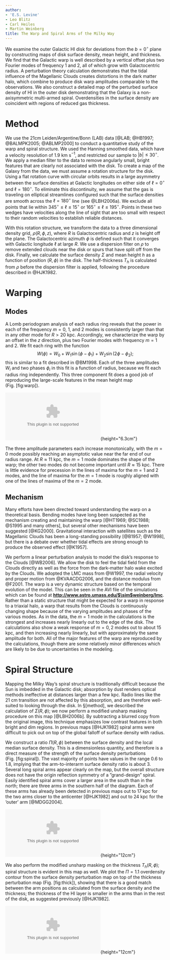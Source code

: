 ```yaml
---
author:
- 'E.S. Levine'
- Leo Blitz
- Carl Heiles
- Martin Weinberg
title: The Warp and Spiral Arms of the Milky Way
---
```


We examine the outer Galactic HI disk for deviations from the $b=0^\circ$ plane by constructing maps of disk surface density, mean height, and thickness. We find that the Galactic warp is well described by a vertical offset plus two Fourier modes of frequency 1 and 2, all of which grow with Galactocentric radius. A perturbation theory calculation demonstrates that the tidal influence of the Magellanic Clouds creates distortions in the dark matter halo, which combine to produce disk warp amplitudes comparable to the observations. We also construct a detailed map of the perturbed surface density of HI in the outer disk demonstrating that the Galaxy is a non-axisymmetric multi-armed spiral. Overdensities in the surface density are coincident with regions of reduced gas thickness.

Method
======

We use the 21cm Leiden/Argentine/Bonn (LAB) data [@LAB; @HB1997; @BALMPK2005; @ABLMP2000] to conduct a quantitative study of the warp and spiral structure. We used the Hanning smoothed data, which have a velocity resolution of 1.9 km s$^{-1}$, and restricted our sample to $|b|\le 30^\circ$. We apply a median filter to the data to remove angularly small, bright features that are clearly not associated with the disk. To create a map of the Galaxy from the data, we must assume a rotation structure for the disk. Using a flat rotation curve with circular orbits results in a large asymmetry between the surface densities at Galactic longitudes on either side of $\ell=0^\circ$ and $\ell=180^\circ$. To eliminate this discontinuity, we assume that the gas is traveling on elliptical streamlines configured such that the surface densities are smooth across the $\ell=180^\circ$ line (see @LBH2006a). We exclude all points that lie within $345^\circ\le\ell\le15^\circ$ or $165^\circ\le\ell\le195^\circ$. Points in these two wedges have velocities along the line of sight that are too small with respect to their random velocities to establish reliable distances.

With this rotation structure, we transform the data to a three dimensional density grid, $\rho(R,\phi,z)$, where $R$ is Galactocentric radius and $z$ is height off the plane. The Galactocentric azimuth $\phi$ is defined such that it converges with Galactic longitude $\ell$ at large $R$. We use a dispersion filter on $\rho$ to remove extended clouds near the disk or spurs that have split off from the disk. Finally, we calculate the surface density $\Sigma$ and mean height $h$ as a function of position $(R,\phi)$ in the disk. The half-thickness $T_h$ is calculated from $\rho$ before the dispersion filter is applied, following the procedure described in @HJK1982.

Warping
=======

Modes
-----

A Lomb periodogram analysis of each radius ring reveals that the power in each of the frequency $m=0$, 1, and 2 modes is consistently larger than that in any other mode for $R> 20$ kpc. Accordingly, we characterize the warp by an offset in the $z$ direction, plus two Fourier modes with frequency $m=1$ and 2. We fit each ring with the function $$W(\phi)=W_0+W_1\sin(\phi-\phi_1) +W_2 \sin(2\phi-\phi_2);$$ this is similar to a fit described in @BM1998. Each of the three amplitudes $W_i$ and two phases $\phi_i$ in this fit is a function of radius, because we fit each radius ring independently. This three component fit does a good job of reproducing the large-scale features in the mean height map (Fig. \[fig:warp\]).

![\[fig:warp\]Left panel: $h(R,\phi)$. Right panel: The fit to the warp is plotted, along with the lines of maximum amplitude for the m=1 (dotted) and m=2 (dashed) modes. These lines are marked $W_1$ and $W_2$ respectively. The white contour line denotes a height of 0 kpc; black lines mark the 2, 4, and 6 kpc elevations. The colorbar is marked in kpc.](levine_f1.eps){height="6.3cm"}

The three amplitude parameters each increase monotonically, with the $m=0$ mode possibly reaching an asymptotic value near the far end of our radius range. At $R\approx11$ kpc, the $m=1$ mode dominates the shape of the warp; the other two modes do not become important until $R\approx 15$ kpc. There is little evidence for precession in the lines of maxima for the $m=1$ and 2 modes, and the line of maxima for the $m=1$ mode is roughly aligned with one of the lines of maxima of the $m=2$ mode.

Mechanism
---------

Many efforts have been directed toward understanding the warp on a theoretical basis. Bending modes have long been suspected as the mechanism creating and maintaining the warp [@HT1969; @SC1988; @S1995 and many others], but several other mechanisms have been suggested [@KG2000]. Gravitational interaction with satellites such as the Magellanic Clouds has been a long-standing possibility [@B1957; @W1998], but there is a debate over whether tidal effects are strong enough to produce the observed effect [@K1957].

We perform a linear perturbation analysis to model the disk’s response to the Clouds [@WB2006]. We allow the disk to feel the tidal field from the Clouds directly as well as the force from the dark-matter halo wake excited by the Clouds. We adopted the LMC mass from @W1997, the radial velocity and proper motion from @KVAACDG2006, and the distance modulus from @F2001. The warp is a very dynamic structure based on the temporal evolution of the model. This can be seen in the AVI file of the simulations which can be found at **http://www.astro.umass.edu/$\sim$weinberg/lmc**. Rather than a static structure that might be expected for a warp in response to a triaxial halo, a warp that results from the Clouds is continuously changing shape because of the varying amplitudes and phases of the various modes. As in the data, the $m=1$ mode in the calculations is the strongest and increases nearly linearly out to the edge of the disk. The calculations also show a weak response of $m=0,2$ modes out to about 15 kpc, and then increasing nearly linearly, but with approximately the same amplitude for both. All of the major features of the warp are reproduced by the calculations, though there are some relatively minor differences which are likely to be due to uncertainties in the modeling.

Spiral Structure
================

Mapping the Milky Way’s spiral structure is traditionally difficult because the Sun is imbedded in the Galactic disk; absorption by dust renders optical methods ineffective at distances larger than a few kpc. Radio lines like the 21 cm transition are not affected by this absorption, and are therefore well-suited to looking through the disk. In §\[method\], we described the calculation of $\Sigma(R,\phi)$; we now perform a modified unsharp masking procedure on this map [@LBH2006b]. By subtracting a blurred copy from the original image, this technique emphasizes low contrast features in both bright and dim regions. In previous maps [@HJK1982] spiral arms were difficult to pick out on top of the global falloff of surface density with radius.

We construct a ratio $\Pi(R,\phi)$ between the surface density and the local median surface density. This is a dimensionless quantity, and therefore is a direct measure of the strength of the surface density perturbations (Fig. \[fig:spiral\]). The vast majority of points have values in the range 0.6 to 1.8, implying that the arm-to-interarm surface density ratio is about 3. Several long spiral arms appear clearly on the map, but the overall structure does not have the origin reflection symmetry of a ”grand-design” spiral. Easily identified spiral arms cover a larger area in the south than in the north; there are three arms in the southern half of the diagram. Each of these arms has already been detected in previous maps out to 17 kpc for the two arms closer to the anticenter [@HJK1982] and out to 24 kpc for the ‘outer’ arm [@MDGG2004].

![\[fig:spiral\]A contour plot of the ratio of the surface density to the local median surface density $\Pi(R,\phi)$. Shaded regions are overdense compared to the local median. The thick solid contour marks the line $\Pi=1.1$, while the thinner contour marks the line $\Pi=0.7$. The values of $\Pi$ for the different contour levels are given by the colorbar.](levine_f2.eps){height="12cm"}

We also perform the modified unsharp masking on the thickness $T_h(R,\phi)$; spiral structure is evident in this map as well. We plot the $\Pi=1.1$ overdensity contour from the surface density perturbation map on top of the thickness perturbation map (Fig. \[fig:thick\]), showing that there is a good match between the arm positions as calculated from the surface density and the thickness; the thickness of the HI layer is smaller in the arms than in the rest of the disk, as suggested previously [@HJK1982].

![\[fig:thick\]A contour plot of the perturbations in the gas thickness, $\Gamma(R,\phi)$. Shaded regions have reduced thickness compared to the local median. The perturbation levels for the different contour levels are given by the colorbar. The solid contour marks the line $\Pi=1.1$, the same as in Fig. \[fig:spiral\], to show the alignment of the overdense surface densities with the thinner gas regions.](levine_f3.eps){height="12cm"}
